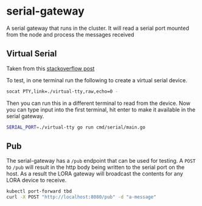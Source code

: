 # serial-gateway

A serial gateway that runs in the cluster. It will read a serial port mounted from the node and process the messages received

## Virtual Serial

Taken from this [stackoverflow post](https://stackoverflow.com/questions/22568878/emulate-serial-port)

To test, in one terminal run the following to create a virtual serial device.

```sh
socat PTY,link=./virtual-tty,raw,echo=0 -
```

Then you can run this in a different terminal to read from the device.  Now you can type input into the first terminal, hit enter to make it available in the serial gateway.

```sh
SERIAL_PORT=./virtual-tty go run cmd/serial/main.go
```

## Pub

The serial-gateway has a `/pub` endpoint that can be used for testing. A `POST` to `/pub` will result in the http body being written to the serial port on the host. As a result the LORA gateway will broadcast the contents for any LORA device to receive.

```sh
kubectl port-forward tbd
curl -X POST "http://localhost:8080/pub" -d "a-message" 
```
